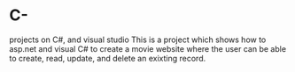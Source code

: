# C-
projects on C#, and visual studio
This is a project which shows how to asp.net and visual C# to create a movie website 
where the user can be able to create, read, update, and delete an exixting record.
